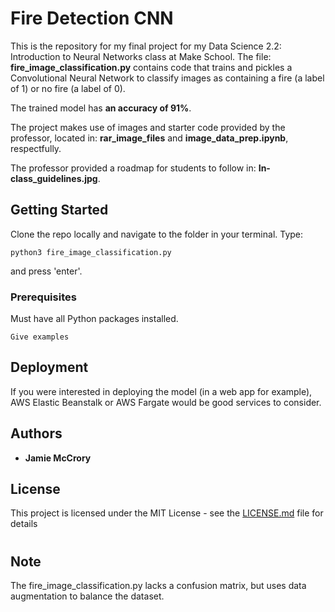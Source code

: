 # Fire Detection CNN

This is the repository for my final project for my Data Science 2.2: Introduction to Neural Networks class at Make School. The file: **fire_image_classification.py** contains code that trains and pickles a Convolutional Neural Network to classify images as containing a fire (a label of 1) or no fire (a label of 0).

The trained model has **an accuracy of 91%**.

The project makes use of images and starter code provided by the professor, located in: **rar_image_files** and **image_data_prep.ipynb**, respectfully.

The professor provided a roadmap for students to follow in: **In-class_guidelines.jpg**.

## Getting Started

Clone the repo locally and navigate to the folder in your terminal. Type:
```
python3 fire_image_classification.py
```
and press 'enter'.

### Prerequisites

Must have all Python packages installed.

```
Give examples
```

## Deployment

If you were interested in deploying the model (in a web app for example), AWS Elastic Beanstalk or AWS Fargate would be good services to consider.

## Authors

* **Jamie McCrory**

## License

This project is licensed under the MIT License - see the [LICENSE.md](LICENSE.md) file for details

# 

## Note

The fire_image_classification.py lacks a confusion matrix, but uses data augmentation to balance the dataset.

#


